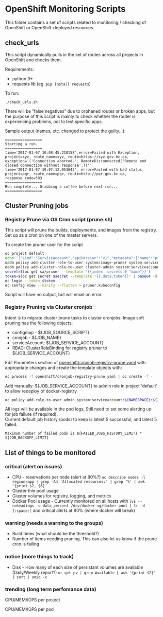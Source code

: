 # OpenShift Monitoring Scripts

This folder contains a set of scripts related to monitoring / checking of OpenShift or OpenShift-deployed resources.

## check_urls

This script dynamically pulls in the set of routes across all projects in OpenShift and checks them.

Requirements:

* python 3+
* requests lib (eg. ```pip install requests```)

To run:

```
./check_urls.sh
```

There will be "false negatives" due to orphaned routes or broken apps, but the purpose of this script is mainly to check whether the router is experiencing problems, not to test specific apps.

Sample output (names, etc. changed to protect the guilty...):

```
=================
Starting a run.
=================
time='2017-01-07 10:08:45.218158',error=Failed with Exception, project=xyz, route_name=xyz, route=https://xyz.gov.bc.ca, exception='('Connection aborted.', RemoteDisconnected('Remote end closed connection without response',))''
time='2017-01-07 10:07:12.953645', error=Failed with bad status, project=pqr, route_name=pqr, route=http://pqr.gov.bc.ca, response_code=503
=================
Run complete... Grabbing a coffee before next run...
=================
```

## Cluster Pruning jobs

### Registry Prune via OS Cron script (prune.sh)

This script will prune the builds, deployments, and images from the registry. Set up as a cron on one of the master servers.

To create the pruner user for the script

```bash
oc project default
echo '{"kind":"ServiceAccount","apiVersion":"v1","metadata":{"name":"pruner"}}' | oc create -f -
oadm policy add-cluster-role-to-user system:image-pruner system:serviceaccount:default:pruner
oadm policy add-cluster-role-to-user cluster-admin system:serviceaccount:default:pruner
secret=$(oc get sa/pruner --template '{{index .secrets 0 "name"}}')
token=$(oc get secret $secret --template '{{.data.token}}' | base64 -d)
oc login --token $token
oc config view --minify --flatten > pruner.kubeconfig
```

Script will have no output, but will email on error.

### Registry Pruning via Cluster cronjob

Intent is to migrate cluster prune tasks to cluster cronjobs.  Image soft pruning has the following objects:

* configmap - ${JOB_SOURCE_SCRIPT}
* cronjob - ${JOB_NAME}
* serviceAccount: ${JOB_SERVICE_ACCOUNT}
* RBAC: ClusterRoleBinding for registry pruner to ${JOB_SERVICE_ACCOUNT}

Edit Parameters section of [openshift/cronjob-registry-prune.yaml](openshift/cronjob-registry-prune.yaml) with appropriate changes and create
the template objects with:

```bash
oc process -f openshift/cronjob-registry-prune.yaml | oc create -f -
```

Add manually: ${JOB_SERVICE_ACCOUNT} to admin role in project 'default' to allow redeploy of docker-registry

```bash
oc policy add-role-to-user admin system:serviceaccount:${NAMESPACE}:${JOB_SERVICE_ACCOUNT} -n default
```

All logs will be available in the pod logs, Still need to set some alerting up for job failure (if required).  
Current default job history (pods) to keep is latest 5 successful, and latest 5 failed.

`Maximum number of failed pods is ${FAILED_JOBS_HISTORY_LIMIT} * ${JOB_BACKOFF_LIMIT}`

## List of things to be monitored

### critical (alert on issues)

- CPU - reservations per node (alert at 80%?) `oc describe nodes -l region=app | grep -A4 'Allocated resources:' | grep '%' | awk '{print $2, $6}'`
- Gluster thin pool usage
- Gluster volumes for registry, logging, and metrics
- Docker Pool usage - Currently monitored on all hosts with `lvs --noheadings -o data_percent /dev/docker-vg/docker-pool | tr -d [:space:]` and critical alerts at 90% (where docker will break)

### warning (needs a warning to the groups)

- Build times (what should be the threshold?)
- Number of items needing pruning. This can also let us know if the prune cron is failing

### notice (more things to track)

- Disk - How many of each size of persistant volumes are available (Daily/Weekly report?) `oc get pv | grep Available | awk '{print $2}' | sort | uniq -c`

### trending (long term perfomance data)

CPU/MEM/IOPS per project

CPU/MEM/IOPS per pod
